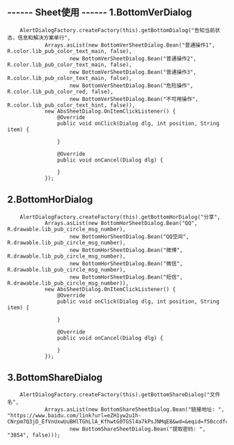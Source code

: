 ------ Sheet使用 ------
1.BottomVerDialog
----------------------------------------------------------------------------------------------------
        AlertDialogFactory.createFactory(this).getBottomDialog("告知当前状态，信息和解决方案单行",
                Arrays.asList(new BottomVerSheetDialog.Bean("普通操作1", R.color.lib_pub_color_text_main, false),
                        new BottomVerSheetDialog.Bean("普通操作2", R.color.lib_pub_color_text_main, false),
                        new BottomVerSheetDialog.Bean("普通操作3", R.color.lib_pub_color_text_main, false),
                        new BottomVerSheetDialog.Bean("危险操作", R.color.lib_pub_color_red, false),
                        new BottomVerSheetDialog.Bean("不可用操作", R.color.lib_pub_color_text_hint, false)),
                new AbsSheetDialog.OnItemClickListener() {
                    @Override
                    public void onClick(Dialog dlg, int position, String item) {

                    }

                    @Override
                    public void onCancel(Dialog dlg) {

                    }
                });

2.BottomHorDialog
----------------------------------------------------------------------------------------------------
        AlertDialogFactory.createFactory(this).getBottomHorDialog("分享",
                Arrays.asList(new BottomHorSheetDialog.Bean("QQ", R.drawable.lib_pub_circle_msg_number),
                        new BottomHorSheetDialog.Bean("QQ空间", R.drawable.lib_pub_circle_msg_number),
                        new BottomHorSheetDialog.Bean("微博", R.drawable.lib_pub_circle_msg_number),
                        new BottomHorSheetDialog.Bean("微信", R.drawable.lib_pub_circle_msg_number),
                        new BottomHorSheetDialog.Bean("短信", R.drawable.lib_pub_circle_msg_number)),
                new AbsSheetDialog.OnItemClickListener() {
                    @Override
                    public void onClick(Dialog dlg, int position, String item) {

                    }

                    @Override
                    public void onCancel(Dialog dlg) {

                    }
                });

3.BottomShareDialog
----------------------------------------------------------------------------------------------------
        AlertDialogFactory.createFactory(this).getBottomShareDialog("文件名",
                Arrays.asList(new BottomShareSheetDialog.Bean("链接地址: ", "https://www.baidu.com/link?url=eZH1yw2u1h-CNrpm7Q3jD_EfVnUxwUuBHlTGhLlA_KfhwtG0TGSl4a7kPsJNMqE8&wd=&eqid=f50ccdfc00009400000000065b232f14"),
                        new BottomShareSheetDialog.Bean("提取密码: ", "3854", false)));
